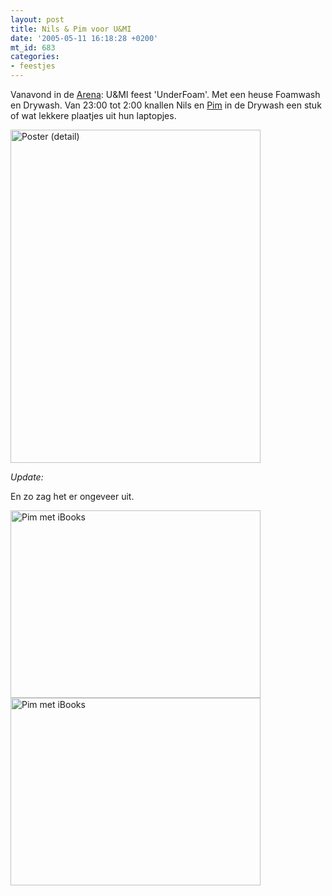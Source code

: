 ```yaml
---
layout: post
title: Nils & Pim voor U&MI
date: '2005-05-11 16:18:28 +0200'
mt_id: 683
categories:
- feestjes
---
```

Vanavond in de <a href="http://www.de-arena.nl/">Arena</a>: U&MI feest 'UnderFoam'. Met een heuse Foamwash en Drywash. Van 23:00 tot 2:00 knallen Nils en <a href="http://www.pimrupert.nl/">Pim</a> in de Drywash een stuk of wat lekkere plaatjes uit hun laptopjes.

<img alt="Poster (detail)" src="{{ site.url }}/images/u_mi.jpg" width="400" height="533" />

<em>Update:</em>

En zo zag het er ongeveer uit.

<img alt="Pim met iBooks" src="{{ site.url }}/images/u_mi_pim1.jpg" width="400" height="300" />

<img alt="Pim met iBooks" src="{{ site.url }}/images/u_mi_pim2.jpg" width="400" height="300" />
